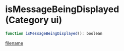 # isMessageBeingDisplayed (Category ui)

```js
function isMessageBeingDisplayed(): boolean
```

[filename](isMessageBeingDisplayed_m.md ':include')